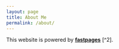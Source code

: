 ```yaml
---
layout: page
title: About Me
permalink: /about/
---
```


This website is powered by **[fastpages](https://github.com/fastai/fastpages)** [^2].



[^1]:a blogging platform that natively supports Jupyter notebooks in addition to other formats.
